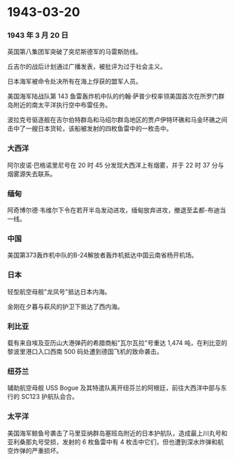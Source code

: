 # 1943-03-20

### 1943 年 3 月 20 日

英国第八集团军突破了突尼斯德军的马雷斯防线。

丘吉尔的战后计划通过广播发表，被批评为过于社会主义。

日本海军被命令处决所有在海上俘获的盟军人员。

美国海军陆战队第 143
鱼雷轰炸机中队的约翰·萨普少校率领美国首次在所罗门群岛附近的南太平洋执行空中布雷任务。

波拉克号驱逐舰在吉尔伯特群岛和马绍尔群岛地区的贾卢伊特环礁和马金环礁之间击中了一艘日本货轮，该船被发射的四枚鱼雷中的一枚击中。

### 大西洋

阿尔皮诺·巴格诺里尼号在 20 时 45 分发现大西洋上有烟雾，并于 22 时 37
分与烟雾源失去联系。

### 缅甸

阿奇博尔德·韦维尔下令在若开半岛发动进攻，缅甸放弃进攻，撤退至孟都-布迪当一线。

### 中国

美国第373轰炸机中队的B-24解放者轰炸机抵达中国云南省杨开机场。

### 日本

轻型航空母舰"龙凤号"抵达日本内海。

金刚在夕暮与萩风的护卫下抵达了西内海。

### 利比亚

载有来自埃及亚历山大港弹药的希腊商船"瓦尔瓦拉"号重达 1,474
吨，在利比亚的黎波里港口入口西南 500 码处遭到德国飞机的致命袭击。

### 纽芬兰

辅助航空母舰 USS Bogue
及其特遣队离开纽芬兰的阿根廷，前往大西洋中部与东行的 SC123 护航队会合。

### 太平洋

美国海军鲸鱼号袭击了马里亚纳群岛塞班岛附近的日本护航队，造成最上川丸号和亚利桑那丸号受损，发射的
6 枚鱼雷中有 4 枚击中它们，但也遭到深水炸弹和航空炸弹的严重损坏。